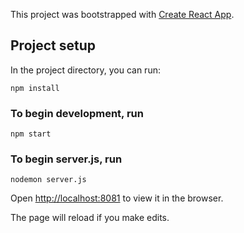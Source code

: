 
This project was bootstrapped with [Create React App](https://github.com/facebook/create-react-app).


## Project setup

In the project directory, you can run:

```
npm install
```

### To begin development, run

```
npm start
```

### To begin server.js, run

```
nodemon server.js
```

Open [http://localhost:8081](http://localhost:8081) to view it in the browser.

The page will reload if you make edits.
